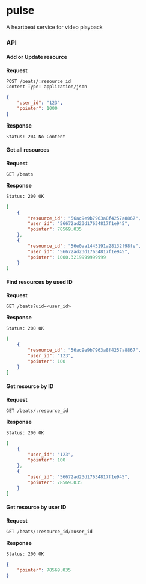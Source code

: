 # pulse
A heartbeat service for video playback

### API

#### Add or Update resource
**Request**
```httph
POST /beats/:resource_id
Content-Type: application/json
```
```json
{
    "user_id": "123",
    "pointer": 1000
}
```
**Response**
```httph
Status: 204 No Content
```

#### Get all resources

**Request**
```httph
GET /beats
```
**Response**
```httph
Status: 200 OK
```
```json
[
    {
        "resource_id": "56ac9e9b7963a8f4257a8867",
        "user_id": "56672ad23d17634817f1e945",
        "pointer": 78569.035
    },
    {
        "resource_id": "56e0aa1445191a28132f98fe",
        "user_id": "56672ad23d17634817f1e945",
        "pointer": 1000.3219999999999
    }
]
```

#### Find resources by used ID
**Request**
```httph
GET /beats?uid=<user_id>
```
**Response**
```httph
Status: 200 OK
```
```json
[
    {
        "resource_id": "56ac9e9b7963a8f4257a8867",
        "user_id": "123",
        "pointer": 100
    }
]
```
#### Get resource by ID
**Request**
```httph
GET /beats/:resource_id
```
**Response**
```httph
Status: 200 OK
```
```json
[
    {
        "user_id": "123",
        "pointer": 100
    },
    {
        "user_id": "56672ad23d17634817f1e945",
        "pointer": 78569.035
    }
]
```

#### Get resource by user ID
**Request**
```httph
GET /beats/:resource_id/:user_id
```
**Response**
```httph
Status: 200 OK
```
```json
{
    "pointer": 78569.035
}
```